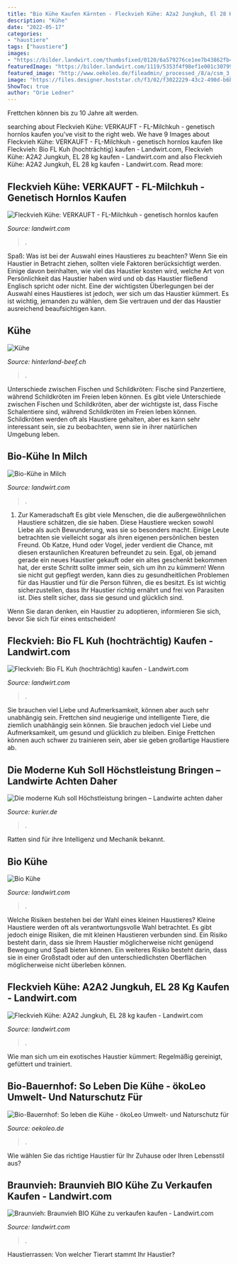 ```yaml
---
title: "Bio Kühe Kaufen Kärnten - Fleckvieh Kühe: A2a2 Jungkuh, El 28 Kg Kaufen"
description: "Kühe"
date: "2022-05-17"
categories:
- "haustiere"
tags: ["haustiere"]
images:
- "https://bilder.landwirt.com/thumbsfixed/0120/6a579276ce1ee7b43862fb4897aa44a2.jpg"
featuredImage: "https://bilder.landwirt.com/1119/5353f4f98ef1e001c30799d63e973ae6.jpg"
featured_image: "http://www.oekoleo.de/fileadmin/_processed_/8/a/csm_3_Hoerner_entfernen_unnoetig_580de1c6e9.jpg"
image: "https://files.designer.hoststar.ch/f3/02/f3022229-43c2-490d-b6b0-de4303adb032.jpg"
ShowToc: true
author: "Orie Ledner"
---
```



Frettchen können bis zu 10 Jahre alt werden.

	

		
searching about Fleckvieh Kühe: VERKAUFT - FL-Milchkuh - genetisch hornlos kaufen you've visit to the right web. We have 9 Images about Fleckvieh Kühe: VERKAUFT - FL-Milchkuh - genetisch hornlos kaufen like Fleckvieh: Bio FL Kuh (hochträchtig) kaufen - Landwirt.com, Fleckvieh Kühe: A2A2 Jungkuh, EL 28 kg kaufen - Landwirt.com and also Fleckvieh Kühe: A2A2 Jungkuh, EL 28 kg kaufen - Landwirt.com. Read more:
		
    
## Fleckvieh Kühe: VERKAUFT - FL-Milchkuh - Genetisch Hornlos Kaufen

<img loading=lazy src="https://bilder.landwirt.com/0819/616de3994ed7d1492fe125ebd8a94d55.jpg" onerror="this.onerror=null;this.src='https://tse1.mm.bing.net/th?id=OIP.bfVkHbUSQzkf3IDIdD6kmwHaFj&amp;pid=15.1';" alt="Fleckvieh Kühe: VERKAUFT - FL-Milchkuh - genetisch hornlos kaufen">

_Source: landwirt.com_

>. 

	

Spaß: Was ist bei der Auswahl eines Haustieres zu beachten?
Wenn Sie ein Haustier in Betracht ziehen, sollten viele Faktoren berücksichtigt werden. Einige davon beinhalten, wie viel das Haustier kosten wird, welche Art von Persönlichkeit das Haustier haben wird und ob das Haustier fließend Englisch spricht oder nicht. Eine der wichtigsten Überlegungen bei der Auswahl eines Haustieres ist jedoch, wer sich um das Haustier kümmert. Es ist wichtig, jemanden zu wählen, dem Sie vertrauen und der das Haustier ausreichend beaufsichtigen kann.

    
## Kühe

<img loading=lazy src="https://files.designer.hoststar.ch/f3/02/f3022229-43c2-490d-b6b0-de4303adb032.jpg" onerror="this.onerror=null;this.src='https://tse2.mm.bing.net/th?id=OIP.qIrW0v5PgS7LRjbY3O_qMwHaFj&amp;pid=15.1';" alt="Kühe">

_Source: hinterland-beef.ch_

>. 

	

Unterschiede zwischen Fischen und Schildkröten: Fische sind Panzertiere, während Schildkröten im Freien leben können.
Es gibt viele Unterschiede zwischen Fischen und Schildkröten, aber der wichtigste ist, dass Fische Schalentiere sind, während Schildkröten im Freien leben können. Schildkröten werden oft als Haustiere gehalten, aber es kann sehr interessant sein, sie zu beobachten, wenn sie in ihrer natürlichen Umgebung leben.

    
## Bio-Kühe In Milch

<img loading=lazy src="https://bilder.landwirt.com/thumbsfixed/0120/6a579276ce1ee7b43862fb4897aa44a2.jpg" onerror="this.onerror=null;this.src='https://tse1.mm.bing.net/th?id=OIP.x8Vj1Y5jLZsvYMogOX5yDgAAAA&amp;pid=15.1';" alt="Bio-Kühe in Milch">

_Source: landwirt.com_

>. 

	

1. Zur Kameradschaft
Es gibt viele Menschen, die die außergewöhnlichen Haustiere schätzen, die sie haben. Diese Haustiere wecken sowohl Liebe als auch Bewunderung, was sie so besonders macht. Einige Leute betrachten sie vielleicht sogar als ihren eigenen persönlichen besten Freund. Ob Katze, Hund oder Vogel, jeder verdient die Chance, mit diesen erstaunlichen Kreaturen befreundet zu sein.
Egal, ob jemand gerade ein neues Haustier gekauft oder ein altes geschenkt bekommen hat, der erste Schritt sollte immer sein, sich um ihn zu kümmern! Wenn sie nicht gut gepflegt werden, kann dies zu gesundheitlichen Problemen für das Haustier und für die Person führen, die es besitzt. Es ist wichtig sicherzustellen, dass Ihr Haustier richtig ernährt und frei von Parasiten ist. Dies stellt sicher, dass sie gesund und glücklich sind.

Wenn Sie daran denken, ein Haustier zu adoptieren, informieren Sie sich, bevor Sie sich für eines entscheiden!

    
## Fleckvieh: Bio FL Kuh (hochträchtig) Kaufen - Landwirt.com

<img loading=lazy src="https://bilder.landwirt.com/1020/8a96c3ef5950f8a802e25d99e5cc3713.jpg" onerror="this.onerror=null;this.src='https://tse2.mm.bing.net/th?id=OIP.t8Ae9L8nfdMRPMIZg7g91QHaFo&amp;pid=15.1';" alt="Fleckvieh: Bio FL Kuh (hochträchtig) kaufen - Landwirt.com">

_Source: landwirt.com_

>. 

	

Sie brauchen viel Liebe und Aufmerksamkeit, können aber auch sehr unabhängig sein.
Frettchen sind neugierige und intelligente Tiere, die ziemlich unabhängig sein können. Sie brauchen jedoch viel Liebe und Aufmerksamkeit, um gesund und glücklich zu bleiben. Einige Frettchen können auch schwer zu trainieren sein, aber sie geben großartige Haustiere ab.

    
## Die Moderne Kuh Soll Höchstleistung Bringen – Landwirte Achten Daher

<img loading=lazy src="https://www.kurier.de/media.media.1093796c-9b53-49a7-b1c4-d3b0ee3c6b94.original1024.jpg" onerror="this.onerror=null;this.src='https://tse4.mm.bing.net/th?id=OIP.5CX6u-yqW3HLwJ1xFDit0wHaEL&amp;pid=15.1';" alt="Die moderne Kuh soll Höchstleistung bringen – Landwirte achten daher">

_Source: kurier.de_

>. 

	

Ratten sind für ihre Intelligenz und Mechanik bekannt.

    
## Bio Kühe

<img loading=lazy src="https://bilder.landwirt.com/1119/5353f4f98ef1e001c30799d63e973ae6.jpg" onerror="this.onerror=null;this.src='https://tse3.mm.bing.net/th?id=OIP.isWi9fkf2jkwzCbPhixLhQHaFj&amp;pid=15.1';" alt="Bio Kühe">

_Source: landwirt.com_

>. 

	

Welche Risiken bestehen bei der Wahl eines kleinen Haustieres?
Kleine Haustiere werden oft als verantwortungsvolle Wahl betrachtet. Es gibt jedoch einige Risiken, die mit kleinen Haustieren verbunden sind. Ein Risiko besteht darin, dass sie Ihrem Haustier möglicherweise nicht genügend Bewegung und Spaß bieten können. Ein weiteres Risiko besteht darin, dass sie in einer Großstadt oder auf den unterschiedlichsten Oberflächen möglicherweise nicht überleben können.

    
## Fleckvieh Kühe: A2A2 Jungkuh, EL 28 Kg Kaufen - Landwirt.com

<img loading=lazy src="https://bilder.landwirt.com/0321/bad09335d9d3628c5b79484e723af690.jpg" onerror="this.onerror=null;this.src='https://tse1.mm.bing.net/th?id=OIP.63HJAFULxJ-MKEojl8Mi7QHaEQ&amp;pid=15.1';" alt="Fleckvieh Kühe: A2A2 Jungkuh, EL 28 kg kaufen - Landwirt.com">

_Source: landwirt.com_

>. 

	

Wie man sich um ein exotisches Haustier kümmert: Regelmäßig gereinigt, gefüttert und trainiert.

    
## Bio-Bauernhof: So Leben Die Kühe - ökoLeo Umwelt- Und Naturschutz Für

<img loading=lazy src="http://www.oekoleo.de/fileadmin/_processed_/8/a/csm_3_Hoerner_entfernen_unnoetig_580de1c6e9.jpg" onerror="this.onerror=null;this.src='https://tse3.mm.bing.net/th?id=OIP.2WSjMJel2mWU4sxYt_4NjAHaFk&amp;pid=15.1';" alt="Bio-Bauernhof: So leben die Kühe - ökoLeo Umwelt- und Naturschutz für">

_Source: oekoleo.de_

>. 

	

Wie wählen Sie das richtige Haustier für Ihr Zuhause oder Ihren Lebensstil aus?

    
## Braunvieh: Braunvieh BIO Kühe Zu Verkaufen Kaufen - Landwirt.com

<img loading=lazy src="https://bilder.landwirt.com/1019/62b65ac5eaf9823f32a41aaa660cf64a.jpg" onerror="this.onerror=null;this.src='https://tse1.mm.bing.net/th?id=OIP.cNV_IRWTQhiYUxR9l35BtwHaFj&amp;pid=15.1';" alt="Braunvieh: Braunvieh BIO Kühe zu verkaufen kaufen - Landwirt.com">

_Source: landwirt.com_

>. 

	

Haustierrassen: Von welcher Tierart stammt Ihr Haustier?


